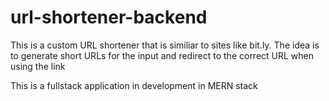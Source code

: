 # url-shortener-backend

This is a custom URL shortener that is similiar to sites like bit.ly. The idea is to generate short URLs for the input and redirect to the correct URL when using the link

This is a fullstack application in development in MERN stack

